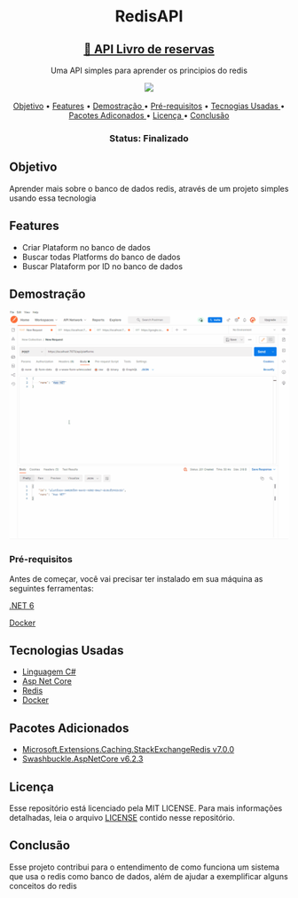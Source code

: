 <h1 align="center" > RedisAPI </h1>
<h2 align="center">
    <a href="https://docs.microsoft.com/pt-br/aspnet/web-api/">🔗 API Livro de reservas</a>
</h2>
<p align="center"> Uma API simples para aprender os principios do redis</p>
<p align="center">
<img src="https://img.shields.io/github/license/MarlysonMendes/TestMinimalAPI"/>
</p>

<p align="center">
 <a href="#Objetivo">Objetivo</a> •
 <a href="#Features">Features</a> •
 <a href="#Demostração">Demostração  </a> • 
 <a href="#Pre-requisitos">Pré-requisitos</a> • 
 <a href="#Tecnogias">Tecnogias Usadas  </a> • 
 <a href="#Pacotes">Pacotes Adiconados </a> • 
 <a href="#licenca">Licença  </a> • 
 <a href="#conclusao">Conclusão  </a>
</p>
<h3 align="center"> 
 Status:	Finalizado
</h4>
<h2 name = "Objetivo"> Objetivo </h2>
<p> Aprender mais sobre o banco de dados redis, através de um projeto simples usando essa tecnologia </p>

<h2 name = "Features" >Features</h2>
<ul>
 <li>Criar Plataform no banco de dados</li>
 <li>Buscar todas Platforms do banco de dados</li>
 <li>Buscar Plataform por ID no banco de dados</li>

 </ul>
 
 <h2 name="Demostração"> Demostração</h2>
  <img alt=""  src="./assets/Animação.gif" />
  
  <h3 name="Pre-requisitos" >Pré-requisitos</h3>
  <p>Antes de começar, você vai precisar ter instalado em sua máquina as seguintes ferramentas:</p>
  <a href="https://dotnet.microsoft.com/en-us/download/dotnet/6.0" > .NET 6 </a>
  <p></p>
  <a href="https://www.docker.com/">Docker </a>
  
  <h2 name = "Tecnogias" >Tecnologias Usadas</h2>
<ul>
 <li><a href="https://docs.microsoft.com/pt-br/dotnet/csharp/">Linguagem C# </a></li>
 <li><a href="https://docs.microsoft.com/pt-br/aspnet/core/?view=aspnetcore-6.0">Asp Net Core </a></li>
 <li><a href="https://redis.io/">Redis </a></li>
 <li><a href="https://www.docker.com/">Docker </a></li>
 </ul>
 
   <h2 name = "Pacotes" >Pacotes Adicionados</h2>
<ul>
 <li><a href="https://www.nuget.org/packages/Microsoft.Extensions.Caching.StackExchangeRedis/7.0.0-preview.2.22153.2">Microsoft.Extensions.Caching.StackExchangeRedis v7.0.0</a></li>
 <li><a href="https://www.nuget.org/packages/Swashbuckle.AspNetCore/">Swashbuckle.AspNetCore v6.2.3</a></li>
 </ul>
 
 <h2 name="licenca"> Licença </h2>
 <p>Esse repositório está licenciado pela MIT LICENSE. Para mais informações detalhadas, leia o arquivo <a href="https://github.com/MarlysonMendes/RedisAPI/blob/main/LICENSE">LICENSE</a> contido nesse repositório.</p>
 
 <h2 name = "conclusao"> Conclusão </h2>
 <p>Esse projeto contribui para o entendimento de como funciona um sistema que usa o redis como banco de dados, além de ajudar a exemplificar alguns conceitos do redis</p>
 
